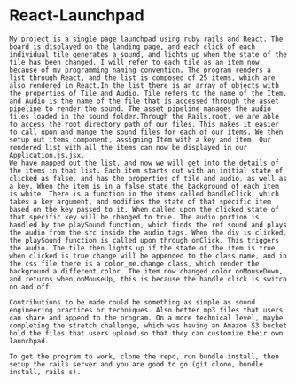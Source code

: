 # React-Launchpad
    My project is a single page launchpad using ruby rails and React. The board is displayed on the landing page, and each click of each individual tile generates a sound, and lights up when the state of the tile has been changed. I will refer to each tile as an item now, because of my programming naming convention. The program renders a list through React, and the list is composed of 25 items, which are also rendered in React.In the list there is an array of objects with the properties of Tile and Audio. Tile refers to the name of the Item, and Audio is the name of the file that is accessed through the asset pipeline to render the sound. The asset pipeline manages the audio files loaded in the sound folder.Through the Rails.root, we are able to access the root directory path of our files. This makes it easier to call upon and mange the sound files for each of our items. We then setup out items component, assigning Item with a key and item. Our rendered list with all the items can now be displayed in our Application.js.jsx.
    We have mapped out the list, and now we will get into the details of the items in that list. Each item starts out with an initial state of clicked as false, and has the properties of tile and audio, as well as a key. When the item is in a false state the background of each item is white. There is a function in the items called handleClick, which takes a key argument, and modifies the state of that specific item based on the key passed to it. When called upon the clicked state of that specific key will be changed to true. The audio portion is handled by the playSound function, which finds the ref sound and plays the audio from the src inside the audio tags. When the div is clicked, the playSound function is called upon through onClick. This triggers the audio. The tile then lights up if the state of the item is true, when clicked is true change will be appended to the class name, and in the css file there is a color_me.change class, which render the background a different color. The item now changed color onMouseDown, and returns when onMouseUp, this is because the handle click is switch on and off.

    Contributions to be made could be something as simple as sound engineering practices or techniques. Also better mp3 files that users can share and append to the program. On a more technical level, maybe completing the stretch challenge, which was having an Amazon S3 bucket hold the files that users upload so that they can customize their own launchpad.

    To get the program to work, clone the repo, run bundle install, then setup the rails server and you are good to go.(git clone, bundle install, rails s).
